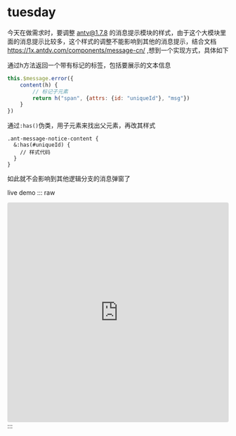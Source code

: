 # tuesday

今天在做需求时，要调整 antv@1.7.8 的消息提示模块的样式，由于这个大模块里面的消息提示比较多，这个样式的调整不能影响到其他的消息提示，结合文档 https://1x.antdv.com/components/message-cn/
,想到一个实现方式，具体如下


通过h方法返回一个带有标记的标签，包括要展示的文本信息
```js
this.$message.error({
    content(h) {
        // 标记子元素
        return h("span", {attrs: {id: "uniqueId"}, "msg"})
    }
})
```
通过`:has()`伪类，用子元素来找出父元素，再改其样式
```less
.ant-message-notice-content {
  &:has(#uniqueId) {
    // 样式代码
  }
}
```
如此就不会影响到其他逻辑分支的消息弹窗了



live demo
::: raw
<iframe src="https://codesandbox.io/embed/vue-antd-template-forked-gu3l3u?fontsize=14&hidenavigation=1&initialpath=%2F%23%2FmessageDemo&theme=dark"
     style="width:100%; height:500px; border:0; border-radius: 4px; overflow:hidden;"
     title="Vue Antd Template (forked)"
     allow="accelerometer; ambient-light-sensor; camera; encrypted-media; geolocation; gyroscope; hid; microphone; midi; payment; usb; vr; xr-spatial-tracking"
     sandbox="allow-forms allow-modals allow-popups allow-presentation allow-same-origin allow-scripts"
   ></iframe>
:::
